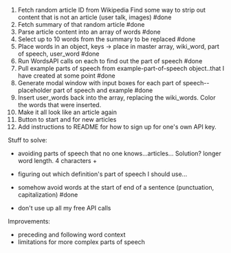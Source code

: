 1) Fetch random article ID from Wikipedia
  Find some way to strip out content that is not an article (user talk, images) #done
2) Fetch summary of that random article #done
3) Parse article content into an array of words #done
4) Select up to 10 words from the summary to be replaced #done
5) Place words in an object, keys -> place in master array, wiki_word, part of speech, user_word #done
5) Run  WordsAPI calls on each to find out the part of speech #done
6) Pull example parts of speech from example-part-of-speech object..that I have created at some point #done
7) Generate modal window with input boxes for each part of speech-- placeholder part of speech and example #done
8) Insert user_words back into the array, replacing the wiki_words. Color the words that were inserted.
9) Make it all look like an article again
10) Button to start and for new articles
11) Add instructions to README for how to sign up for one's own API key.


Stuff to solve:
- avoiding parts of speech that no one knows...articles...
  Solution? longer word length. 4 characters +

- figuring out which definition's part of speech I should use...

- somehow avoid words at the start of end of a sentence (punctuation, capitalization) #done

- don't use up all my free API calls

Improvements:
- preceding and following word context
- limitations for more complex parts of speech
